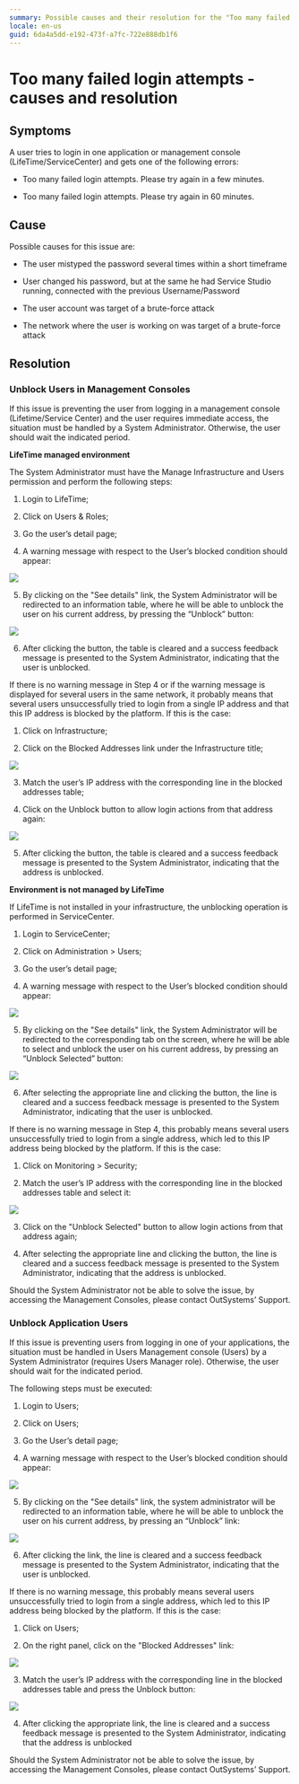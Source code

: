 ```yaml
---
summary: Possible causes and their resolution for the "Too many failed login attempts" error
locale: en-us
guid: 6da4a5dd-e192-473f-a7fc-722e888db1f6
---
```


# Too many failed login attempts - causes and resolution

## Symptoms

A user tries to login in one application or management console (LifeTime/ServiceCenter) and gets one of the following errors:

* Too many failed login attempts. Please try again in a few minutes.

* Too many failed login attempts. Please try again in 60 minutes.

## Cause

Possible causes for this issue are:

* The user mistyped the password several times within a short timeframe

* User changed his password, but at the same he had Service Studio running, connected with the previous Username/Password

* The user account was target of a brute-force attack

* The network where the user is working on was target of a brute-force attack

## Resolution

### Unblock Users in Management Consoles

If this issue is preventing the user from logging in a management console (Lifetime/Service Center) and the user requires immediate access, the situation must be handled by a System Administrator. Otherwise, the user should wait the indicated period.

**LifeTime managed environment**

The System Administrator must have the Manage Infrastructure and Users permission and perform the following steps:

1. Login to LifeTime;

2. Click on Users & Roles;

3. Go the user’s detail page;

4. A warning message with respect to the User’s blocked condition should appear:

![](images/too-many-failed-login_0.png)
 

5. By clicking on the "See details" link, the System Administrator will be redirected to an information table, where he will be able to unblock the user on his current address, by pressing the “Unblock” button:

![](images/too-many-failed-login_1.png)
 

6. After clicking the button, the table is cleared and a success feedback message is presented to the System Administrator, indicating that the user is unblocked.

If there is no warning message in Step 4 or if the warning message is displayed for several users in the same network, it probably means that several users unsuccessfully tried to login from a single IP address and that this IP address is blocked by the platform. If this is the case:

1. Click on Infrastructure;

2. Click on the Blocked Addresses link under the Infrastructure title;

![](images/too-many-failed-login_2.png)
 

3. Match the user’s IP address with the corresponding line in the blocked addresses table;

4. Click on the Unblock button to allow login actions from that address again:

![](images/too-many-failed-login_3.png)
 

5. After clicking the button, the table is cleared and a success feedback message is presented to the System Administrator, indicating that the address is unblocked.

 

**Environment is not managed by LifeTime**

If LifeTime is not installed in your infrastructure, the unblocking operation is performed in ServiceCenter.

1. Login to ServiceCenter;

2. Click on Administration > Users;

3. Go the user’s detail page;

4. A warning message with respect to the User’s blocked condition should appear:

 ![](images/too-many-failed-login_4.png)
 

5. By clicking on the "See details" link, the System Administrator will be redirected to the corresponding tab on the screen, where he will be able to select and unblock the user on his current address, by pressing an “Unblock Selected” button:

![](images/too-many-failed-login_5.png)
 

6. After selecting the appropriate line and clicking the button, the line is cleared and a success feedback message is presented to the System Administrator, indicating that the user is unblocked.

If there is no warning message in Step 4, this probably means several users unsuccessfully tried to login from a single address, which led to this IP address being blocked by the platform. If this is the case:

1. Click on Monitoring > Security;

2. Match the user’s IP address with the corresponding line in the blocked addresses table and select it:

![](images/too-many-failed-login_6.png)
 

3. Click on the "Unblock Selected" button to allow login actions from that address again;

4. After selecting the appropriate line and clicking the button, the line is cleared and a success feedback message is presented to the System Administrator, indicating that the address is unblocked.

Should the System Administrator not be able to solve the issue, by accessing the Management Consoles, please contact OutSystems’ Support.

### Unblock Application Users

If this issue is preventing users from logging in one of your applications, the situation must be handled in Users Management console (Users) by a System Administrator (requires Users Manager role). Otherwise, the user should wait for the indicated period.

The following steps must be executed:

1. Login to Users;

2. Click on Users;

3. Go the User’s detail page;

4. A warning message with respect to the User’s blocked condition should appear:

![](images/too-many-failed-login_7.png)
 

5. By clicking on the "See details" link, the system administrator will be redirected to an information table, where he will be able to unblock the user on his current address, by pressing an “Unblock” link:

![](images/too-many-failed-login_8.png)
 

6. After clicking the link, the line is cleared and a success feedback message is presented to the System Administrator, indicating that the user is unblocked.

If there is no warning message, this probably means several users unsuccessfully tried to login from a single address, which led to this IP address being blocked by the platform. If this is the case:

1. Click on Users;

2. On the right panel, click on the "Blocked Addresses" link:

![](images/too-many-failed-login_9.png)
 

3. Match the user’s IP address with the corresponding line in the blocked addresses table and press the Unblock button:

![](images/too-many-failed-login_10.png)
 

4. After clicking the appropriate link, the line is cleared and a success feedback message is presented to the System Administrator, indicating that the address is unblocked

Should the System Administrator not be able to solve the issue, by accessing the Management Consoles, please contact OutSystems’ Support.

 

